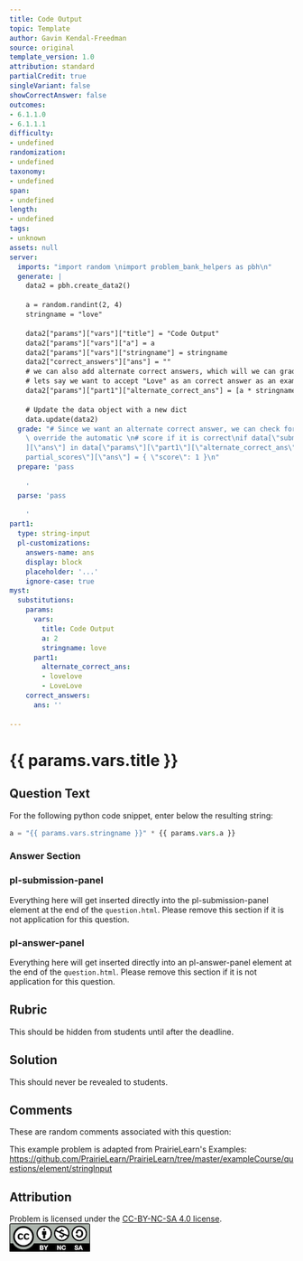 ```yaml
---
title: Code Output
topic: Template
author: Gavin Kendal-Freedman
source: original
template_version: 1.0
attribution: standard
partialCredit: true
singleVariant: false
showCorrectAnswer: false
outcomes:
- 6.1.1.0
- 6.1.1.1
difficulty:
- undefined
randomization:
- undefined
taxonomy:
- undefined
span:
- undefined
length:
- undefined
tags:
- unknown
assets: null
server:
  imports: "import random \nimport problem_bank_helpers as pbh\n"
  generate: |
    data2 = pbh.create_data2()

    a = random.randint(2, 4)
    stringname = "love"

    data2["params"]["vars"]["title"] = "Code Output"
    data2["params"]["vars"]["a"] = a
    data2["params"]["vars"]["stringname"] = stringname
    data2["correct_answers"]["ans"] = ""
    # we can also add alternate correct answers, which will we can grade as correct
    # lets say we want to accept "Love" as an correct answer as an example, we can do:
    data2["params"]["part1"]["alternate_correct_ans"] = [a * stringname, a * "Love"]

    # Update the data object with a new dict
    data.update(data2)
  grade: "# Since we want an alternate correct answer, we can check for it here, and\
    \ override the automatic \n# score if it is correct\nif data[\"submitted_answers\"\
    ][\"ans\"] in data[\"params\"][\"part1\"][\"alternate_correct_ans\"]:\n    data[\"\
    partial_scores\"][\"ans\"] = { \"score\": 1 }\n"
  prepare: 'pass

    '
  parse: 'pass

    '
part1:
  type: string-input
  pl-customizations:
    answers-name: ans
    display: block
    placeholder: '...'
    ignore-case: true
myst:
  substitutions:
    params:
      vars:
        title: Code Output
        a: 2
        stringname: love
      part1:
        alternate_correct_ans:
        - lovelove
        - LoveLove
    correct_answers:
      ans: ''

---
```

# {{ params.vars.title }}

## Question Text

For the following python code snippet, enter below the resulting string:

```python
a = "{{ params.vars.stringname }}" * {{ params.vars.a }}
```

### Answer Section

### pl-submission-panel

Everything here will get inserted directly into the pl-submission-panel element at the end of the `question.html`.
Please remove this section if it is not application for this question.

### pl-answer-panel

Everything here will get inserted directly into an pl-answer-panel element at the end of the `question.html`.
Please remove this section if it is not application for this question.

## Rubric

This should be hidden from students until after the deadline.

## Solution

This should never be revealed to students.

## Comments

These are random comments associated with this question:

This example problem is adapted from PrairieLearn's Examples: https://github.com/PrairieLearn/PrairieLearn/tree/master/exampleCourse/questions/element/stringInput

## Attribution

Problem is licensed under the [CC-BY-NC-SA 4.0 license](https://creativecommons.org/licenses/by-nc-sa/4.0/).<br> ![The Creative Commons 4.0 license requiring attribution-BY, non-commercial-NC, and share-alike-SA license.](https://raw.githubusercontent.com/firasm/bits/master/by-nc-sa.png)